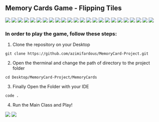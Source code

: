 ## Memory Cards Game - Flipping Tiles
![](./Slides/1.png)
![](./Slides/2.png)
![](./Slides/3.png)
![](./Slides/4.png)
![](./Slides/5.png)
![](./Slides/6.png)
![](./Slides/7.png)
![](./Slides/8.png)
![](./Slides/9.png)
![](./Slides/10.png)
![](./Slides/11.png)
![](./Slides/12.png)
![](./Slides/13.png)
![](./Slides/14.png)
![](./Slides/15.png)
![](./Slides/16.png)
![](./Slides/17.png)
![](./Slides/18.png)
![](./Slides/19.png)
![](./Slides/20.png)
![](./Slides/21.png)
![](./Slides/22.png)
![](./Slides/23.png)
![](./Slides/24.png)

### In order to play the game, follow these steps:
1. Clone the repository on your Desktop
```
git clone https://github.com/azimifardous/MemoryCard-Project.git
```
2. Open the therminal and change the path of directory to the project folder
```
cd Desktop/MemoryCard-Project/MemoryCards
```
3. Finally Open the Folder with your IDE
```
code .
```
4. Run the Main Class and Play!

![](./Slides/25.png)
![](./Slides/26.png)
